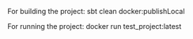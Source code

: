 For building the project:
sbt clean docker:publishLocal

For running the project:
docker run test_project:latest
